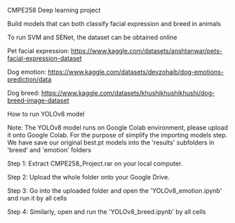 CMPE258 Deep learning project

Build models that can both classify facial expression and breed in animals

To run SVM and SENet, the dataset can be obtained online 

Pet facial expression: https://www.kaggle.com/datasets/anshtanwar/pets-facial-expression-dataset

Dog emotion: https://www.kaggle.com/datasets/devzohaib/dog-emotions-prediction/data

Dog breed: https://www.kaggle.com/datasets/khushikhushikhushi/dog-breed-image-dataset

How to run YOLOv8 model

Note: The YOLOv8 model runs on Google Colab environment, please upload it onto Google Colab. For the purpose of simplify the importing models step. We have save our original best.pt models into the 'results' subfolders in 'breed' and 'emotion' folders

Step 1: Extract CMPE258_Project.rar on your local computer.

Step 2: Upload the whole folder onto your Google Drive.

Step 3: Go into the uploaded folder and open the 'YOLOv8_emotion.ipynb' and run it by all cells

Step 4: Similarly, open and run the 'YOLOv8_breed.ipynb' by all cells
